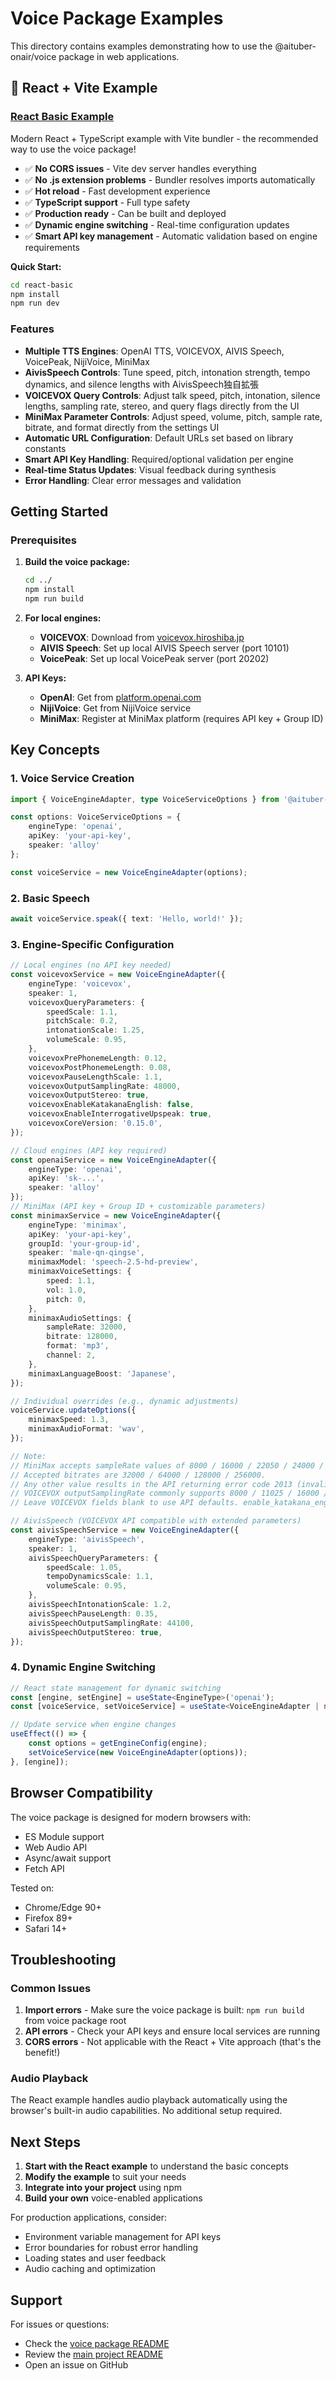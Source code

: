 # Voice Package Examples

This directory contains examples demonstrating how to use the @aituber-onair/voice package in web applications.

## 🚀 React + Vite Example

### [React Basic Example](./react-basic/)
Modern React + TypeScript example with Vite bundler - the recommended way to use the voice package!

- ✅ **No CORS issues** - Vite dev server handles everything
- ✅ **No .js extension problems** - Bundler resolves imports automatically
- ✅ **Hot reload** - Fast development experience
- ✅ **TypeScript support** - Full type safety
- ✅ **Production ready** - Can be built and deployed
- ✅ **Dynamic engine switching** - Real-time configuration updates
- ✅ **Smart API key management** - Automatic validation based on engine requirements

**Quick Start:**
```bash
cd react-basic
npm install
npm run dev
```

### Features

- **Multiple TTS Engines**: OpenAI TTS, VOICEVOX, AIVIS Speech, VoicePeak, NijiVoice, MiniMax
- **AivisSpeech Controls**: Tune speed, pitch, intonation strength, tempo dynamics, and silence lengths with AivisSpeech独自拡張
- **VOICEVOX Query Controls**: Adjust talk speed, pitch, intonation, silence lengths, sampling rate, stereo, and query flags directly from the UI
- **MiniMax Parameter Controls**: Adjust speed, volume, pitch, sample rate, bitrate, and format directly from the settings UI
- **Automatic URL Configuration**: Default URLs set based on library constants
- **Smart API Key Handling**: Required/optional validation per engine
- **Real-time Status Updates**: Visual feedback during synthesis
- **Error Handling**: Clear error messages and validation

## Getting Started

### Prerequisites

1. **Build the voice package:**
   ```bash
   cd ../
   npm install
   npm run build
   ```

2. **For local engines:**
   - **VOICEVOX**: Download from [voicevox.hiroshiba.jp](https://voicevox.hiroshiba.jp/)
   - **AIVIS Speech**: Set up local AIVIS Speech server (port 10101)
   - **VoicePeak**: Set up local VoicePeak server (port 20202)

3. **API Keys:**
   - **OpenAI**: Get from [platform.openai.com](https://platform.openai.com/)
   - **NijiVoice**: Get from NijiVoice service
   - **MiniMax**: Register at MiniMax platform (requires API key + Group ID)

## Key Concepts

### 1. Voice Service Creation
```typescript
import { VoiceEngineAdapter, type VoiceServiceOptions } from '@aituber-onair/voice';

const options: VoiceServiceOptions = {
    engineType: 'openai',
    apiKey: 'your-api-key',
    speaker: 'alloy'
};

const voiceService = new VoiceEngineAdapter(options);
```

### 2. Basic Speech
```typescript
await voiceService.speak({ text: 'Hello, world!' });
```

### 3. Engine-Specific Configuration
```typescript
// Local engines (no API key needed)
const voicevoxService = new VoiceEngineAdapter({
    engineType: 'voicevox',
    speaker: 1,
    voicevoxQueryParameters: {
        speedScale: 1.1,
        pitchScale: 0.2,
        intonationScale: 1.25,
        volumeScale: 0.95,
    },
    voicevoxPrePhonemeLength: 0.12,
    voicevoxPostPhonemeLength: 0.08,
    voicevoxPauseLengthScale: 1.1,
    voicevoxOutputSamplingRate: 48000,
    voicevoxOutputStereo: true,
    voicevoxEnableKatakanaEnglish: false,
    voicevoxEnableInterrogativeUpspeak: true,
    voicevoxCoreVersion: '0.15.0',
});

// Cloud engines (API key required)
const openaiService = new VoiceEngineAdapter({
    engineType: 'openai',
    apiKey: 'sk-...',
    speaker: 'alloy'
});
// MiniMax (API key + Group ID + customizable parameters)
const minimaxService = new VoiceEngineAdapter({
    engineType: 'minimax',
    apiKey: 'your-api-key',
    groupId: 'your-group-id',
    speaker: 'male-qn-qingse',
    minimaxModel: 'speech-2.5-hd-preview',
    minimaxVoiceSettings: {
        speed: 1.1,
        vol: 1.0,
        pitch: 0,
    },
    minimaxAudioSettings: {
        sampleRate: 32000,
        bitrate: 128000,
        format: 'mp3',
        channel: 2,
    },
    minimaxLanguageBoost: 'Japanese',
});

// Individual overrides (e.g., dynamic adjustments)
voiceService.updateOptions({
    minimaxSpeed: 1.3,
    minimaxAudioFormat: 'wav',
});

// Note:
// MiniMax accepts sampleRate values of 8000 / 16000 / 22050 / 24000 / 32000 / 44100 only.
// Accepted bitrates are 32000 / 64000 / 128000 / 256000.
// Any other value results in the API returning error code 2013 (invalid params).
// VOICEVOX outputSamplingRate commonly supports 8000 / 11025 / 16000 / 22050 / 24000 / 44100 / 48000 (Hz).
// Leave VOICEVOX fields blank to use API defaults. enable_katakana_english / enable_interrogative_upspeak default to true.

// AivisSpeech (VOICEVOX API compatible with extended parameters)
const aivisSpeechService = new VoiceEngineAdapter({
    engineType: 'aivisSpeech',
    speaker: 1,
    aivisSpeechQueryParameters: {
        speedScale: 1.05,
        tempoDynamicsScale: 1.1,
        volumeScale: 0.95,
    },
    aivisSpeechIntonationScale: 1.2,
    aivisSpeechPauseLength: 0.35,
    aivisSpeechOutputSamplingRate: 44100,
    aivisSpeechOutputStereo: true,
});
```

### 4. Dynamic Engine Switching
```typescript
// React state management for dynamic switching
const [engine, setEngine] = useState<EngineType>('openai');
const [voiceService, setVoiceService] = useState<VoiceEngineAdapter | null>(null);

// Update service when engine changes
useEffect(() => {
    const options = getEngineConfig(engine);
    setVoiceService(new VoiceEngineAdapter(options));
}, [engine]);
```

## Browser Compatibility

The voice package is designed for modern browsers with:
- ES Module support
- Web Audio API
- Async/await support
- Fetch API

Tested on:
- Chrome/Edge 90+
- Firefox 89+
- Safari 14+

## Troubleshooting

### Common Issues

1. **Import errors** - Make sure the voice package is built: `npm run build` from voice package root
2. **API errors** - Check your API keys and ensure local services are running
3. **CORS errors** - Not applicable with the React + Vite approach (that's the benefit!)

### Audio Playback

The React example handles audio playback automatically using the browser's built-in audio capabilities. No additional setup required.

## Next Steps

1. **Start with the React example** to understand the basic concepts
2. **Modify the example** to suit your needs
3. **Integrate into your project** using npm
4. **Build your own** voice-enabled applications

For production applications, consider:
- Environment variable management for API keys
- Error boundaries for robust error handling
- Loading states and user feedback
- Audio caching and optimization

## Support

For issues or questions:
- Check the [voice package README](../README.md)
- Review the [main project README](../../../README.md)
- Open an issue on GitHub
